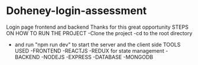 # Doheney-login-assessment
Login page frontend and backend
Thanks for this great opportunity
STEPS ON HOW TO RUN THE PROJECT
-Clone the project
-cd to the root directory
- and run "npm run dev" to start the server and the client side
  TOOLS USED
  -FRONTEND
    -REACTJS
    -REDUX for state management
  -BACKEND
   -NODEJS
   -EXPRESS
  -DATABASE
    -MONGODB

  
